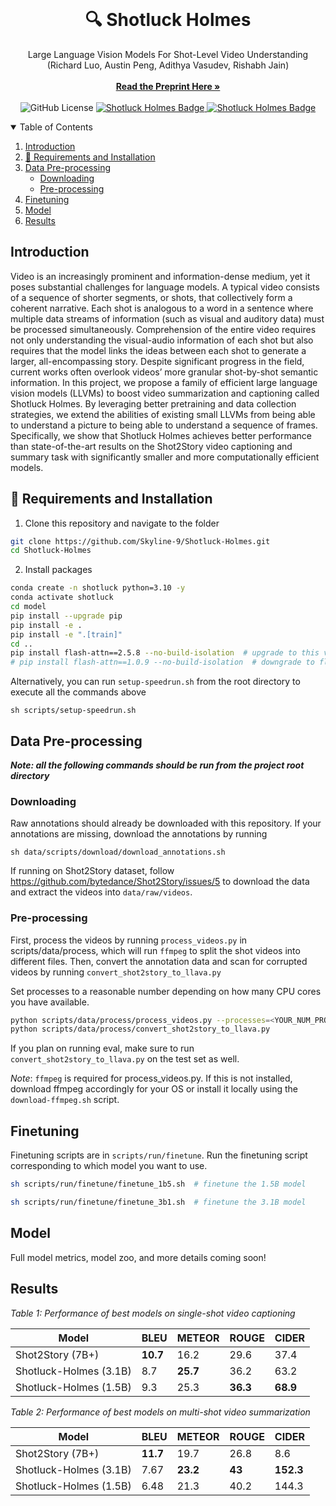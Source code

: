<!-- PROJECT LOGO -->
<br />
<p align="center">
<!--   <a href="https://github.com/Skyline-9/Shotluck-Holmes">
    <img src="logo.jpeg" alt="Logo" width="140" height="120" >
  </a> -->

  <h1 align="center">🔍 Shotluck Holmes</h1>

  <p align="center">
    Large Language Vision Models For Shot-Level Video Understanding (Richard Luo, Austin Peng, Adithya Vasudev, Rishabh Jain)
    <br /><br />
    <a href="https://arxiv.org/abs/2405.20648"><strong>Read the Preprint Here »</strong></a>
    <br /><br />
    <img src="https://img.shields.io/github/license/Skyline-9/Shotluck-Holmes?style=for-the-badge" alt="GitHub License">
    <a href="https://paperswithcode.com/sota/video-captioning-on-shot2story20k?p=shotluck-holmes-a-family-of-efficient-small">
      <img src="https://img.shields.io/endpoint.svg?url=https://paperswithcode.com/badge/shotluck-holmes-a-family-of-efficient-small/video-captioning-on-shot2story20k&style=for-the-badge" alt="Shotluck Holmes Badge">
    </a>
    <a href="https://paperswithcode.com/sota/video-summarization-on-shot2story20k?p=shotluck-holmes-a-family-of-efficient-small">
      <img src="https://img.shields.io/endpoint.svg?url=https://paperswithcode.com/badge/shotluck-holmes-a-family-of-efficient-small/video-summarization-on-shot2story20k&style=for-the-badge" alt="Shotluck Holmes Badge">
    </a>
  </p>
</p>

<div align="center">
</div>

<!-- TABLE OF CONTENTS -->
<details open="open">
  <summary>Table of Contents</summary>
  <ol>
    <li><a href="#introduction">Introduction</a></li>
    <li><a href="#-requirements-and-installation">🔧 Requirements and Installation</a></li>
    <li>
        <a href="#data-pre-processing">Data Pre-processing</a>
        <ul>
            <li><a href="#downloading">Downloading</a></li>
            <li><a href="#pre-processing">Pre-processing</a></li>
        </ul>
    </li>
    <li><a href="#finetuning">Finetuning</a></li>
    <li><a href="#model">Model</a></li>
    <li><a href="#results">Results</a></li>
  </ol>
</details>

<!-- INTRODUCTION -->

## Introduction

  Video is an increasingly prominent and information-dense medium, yet it poses substantial challenges for language models. A typical video consists of a sequence of shorter segments, or shots, that collectively form a coherent narrative. Each shot is analogous to a word in a sentence where multiple data streams of information (such as visual and auditory data) must be processed simultaneously. Comprehension of the entire video requires not only understanding the visual-audio information of each shot but also requires that the model links the ideas between each shot to generate a larger, all-encompassing story. Despite significant progress in the field, current works often overlook videos’ more granular shot-by-shot semantic information. In this project, we propose a family of efficient large language vision models (LLVMs) to boost video summarization and captioning called Shotluck Holmes. By leveraging better pretraining and data collection strategies, we extend the abilities of existing small LLVMs from being able to understand a picture to being able to understand a sequence of frames. Specifically, we show that Shotluck Holmes achieves better performance than state-of-the-art results on the Shot2Story video captioning and summary task with significantly smaller and more computationally efficient models.

<!-- REQUIREMENTS AND INSTALLATION -->

## 🔧 Requirements and Installation

1. Clone this repository and navigate to the folder

```sh
git clone https://github.com/Skyline-9/Shotluck-Holmes.git
cd Shotluck-Holmes
```

2. Install packages

```sh
conda create -n shotluck python=3.10 -y
conda activate shotluck
cd model
pip install --upgrade pip
pip install -e .
pip install -e ".[train]"
cd ..
pip install flash-attn==2.5.8 --no-build-isolation  # upgrade to this version of flash-attn for H100
# pip install flash-attn==1.0.9 --no-build-isolation  # downgrade to flash attention v1 for older GPUs
```

Alternatively, you can run `setup-speedrun.sh` from the root directory to execute all the commands above

```shell
sh scripts/setup-speedrun.sh
```

## Data Pre-processing

***Note: all the following commands should be run from the project root directory***

### Downloading

Raw annotations should already be downloaded with this repository. If your annotations are missing, download the
annotations by running

```shell
sh data/scripts/download/download_annotations.sh
```

If running on Shot2Story dataset, follow https://github.com/bytedance/Shot2Story/issues/5 to download the data
and extract the videos into `data/raw/videos`.

### Pre-processing

First, process the videos by running `process_videos.py` in scripts/data/process, which will run `ffmpeg` to split
the shot videos into different files. Then, convert the annotation data and scan for corrupted videos by
running `convert_shot2story_to_llava.py`

Set processes to a reasonable number depending on how many CPU cores you have available.

```sh
python scripts/data/process/process_videos.py --processes=<YOUR_NUM_PROCESSES>
python scripts/data/process/convert_shot2story_to_llava.py
```

If you plan on running eval, make sure to run `convert_shot2story_to_llava.py` on the test set as well.

_Note_: `ffmpeg` is required for process_videos.py. If this is not installed, download ffmpeg accordingly for your OS or
install it locally using the `download-ffmpeg.sh` script.

## Finetuning

Finetuning scripts are in `scripts/run/finetune`. Run the finetuning script corresponding to which model you want to
use.

```sh
sh scripts/run/finetune/finetune_1b5.sh  # finetune the 1.5B model
```

```sh
sh scripts/run/finetune/finetune_3b1.sh  # finetune the 3.1B model
```

<!-- Model -->

## Model

Full model metrics, model zoo, and more details coming soon!

## Results

*Table 1: Performance of best models on single-shot video captioning*

| Model                     | BLEU     | METEOR   | ROUGE   | CIDER     |
|---------------------------|----------|----------|---------|-----------|
| Shot2Story (7B+)          | **10.7** | 16.2     | 29.6    | 37.4      |
| Shotluck-Holmes (3.1B)    | 8.7      | **25.7** | 36.2    | 63.2      |
| Shotluck-Holmes (1.5B)    | 9.3      | 25.3     | **36.3**| **68.9**  |

*Table 2: Performance of best models on multi-shot video summarization*

| Model                     | BLEU  | METEOR | ROUGE | CIDER  |
|---------------------------|-------|--------|-------|--------|
| Shot2Story (7B+)          | **11.7** | 19.7   | 26.8  | 8.6    |
| Shotluck-Holmes (3.1B)    | 7.67  | **23.2** | **43**  | **152.3** |
| Shotluck-Holmes (1.5B)    | 6.48  | 21.3   | 40.2  | 144.3  |

